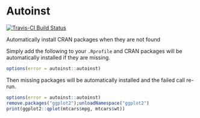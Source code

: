 # Autoinst
[![Travis-CI Build Status](https://travis-ci.org/.svg?branch=master)](https://travis-ci.org/)

Automatically install CRAN packages when they are not found

Simply add the following to your `.Rprofile` and CRAN packages will be automatically installed if they are missing.

```r
options(error = autoinst::autoinst)
```

Then missing packages will be automatically installed and the failed call re-run.

```r
options(error = autoinst::autoinst)
remove.packages("ggplot2");unloadNamespace("ggplot2")
print(ggplot2::qplot(mtcars$mpg, mtcars$wt))
```
